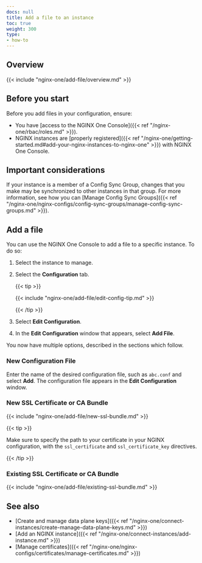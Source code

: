 ```yaml
---
docs: null
title: Add a file to an instance
toc: true
weight: 300
type:
- how-to
---
```


## Overview

{{< include "nginx-one/add-file/overview.md" >}}

## Before you start

Before you add files in your configuration, ensure:

- You have [access to the NGINX One Console]({{< ref "/nginx-one/rbac/roles.md" >}}).
- NGINX instances are [properly registered]({{< ref "/nginx-one/getting-started.md#add-your-nginx-instances-to-nginx-one" >}}) with NGINX One Console.

## Important considerations

If your instance is a member of a Config Sync Group, changes that you make may be synchronized to other instances in that group.
For more information, see how you can [Manage Config Sync Groups]({{< ref "/nginx-one/nginx-configs/config-sync-groups/manage-config-sync-groups.md" >}}).

## Add a file

You can use the NGINX One Console to add a file to a specific instance. To do so:

1. Select the instance to manage.
1. Select the **Configuration** tab.

   {{< tip >}}

   {{< include "nginx-one/add-file/edit-config-tip.md" >}}

   {{< /tip >}}

1. Select **Edit Configuration**.
1. In the **Edit Configuration** window that appears, select **Add File**.

You now have multiple options, described in the sections which follow.

### New Configuration File

Enter the name of the desired configuration file, such as `abc.conf` and select **Add**. The configuration file appears in the **Edit Configuration** window.

### New SSL Certificate or CA Bundle

{{< include "nginx-one/add-file/new-ssl-bundle.md" >}}

  {{< tip >}}

  Make sure to specify the path to your certificate in your NGINX configuration,
  with the `ssl_certificate` and `ssl_certificate_key` directives.

  {{< /tip >}}

### Existing SSL Certificate or CA Bundle

{{< include "nginx-one/add-file/existing-ssl-bundle.md" >}}

## See also

- [Create and manage data plane keys]({{< ref "/nginx-one/connect-instances/create-manage-data-plane-keys.md" >}})
- [Add an NGINX instance]({{< ref "/nginx-one/connect-instances/add-instance.md" >}})
- [Manage certificates]({{< ref "/nginx-one/nginx-configs/certificates/manage-certificates.md" >}})

